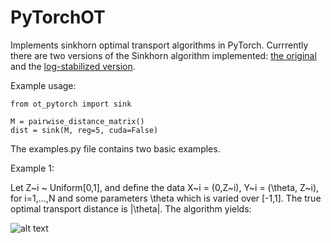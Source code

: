 # PyTorchOT

Implements sinkhorn optimal transport algorithms in PyTorch. Currrently there are two versions of the Sinkhorn 
algorithm implemented: [the original](https://arxiv.org/pdf/1306.0895.pdf) and the [log-stabilized version](https://arxiv.org/pdf/1610.06519.pdf).

Example usage:
```
from ot_pytorch import sink

M = pairwise_distance_matrix()
dist = sink(M, reg=5, cuda=False)
```

The examples.py file contains two basic examples. 

Example 1: 

Let Z~i ~ Uniform[0,1], and define the data X~i = (0,Z~i), Y~i = (\theta, Z~i), for i=1,...,N and some parameters \theta which is varied over [-1,1]. The true optimal transport distance is |\theta|. The algorithm yields:

![alt text](https://github.com/rythei/PyTorchOT/blob/master/plots/uniform_example/uniform_example2.png)

